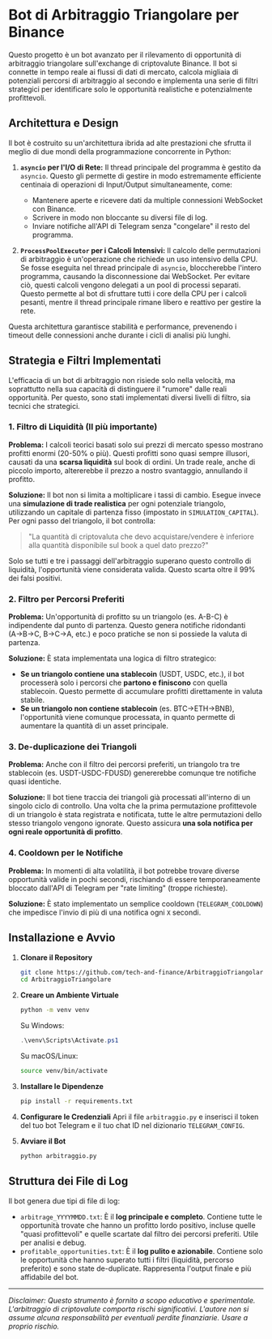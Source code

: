 # Bot di Arbitraggio Triangolare per Binance

Questo progetto è un bot avanzato per il rilevamento di opportunità di arbitraggio triangolare sull'exchange di criptovalute Binance. Il bot si connette in tempo reale ai flussi di dati di mercato, calcola migliaia di potenziali percorsi di arbitraggio al secondo e implementa una serie di filtri strategici per identificare solo le opportunità realistiche e potenzialmente profittevoli.

## Architettura e Design

Il bot è costruito su un'architettura ibrida ad alte prestazioni che sfrutta il meglio di due mondi della programmazione concorrente in Python:

1.  **`asyncio` per l'I/O di Rete:** Il thread principale del programma è gestito da `asyncio`. Questo gli permette di gestire in modo estremamente efficiente centinaia di operazioni di Input/Output simultaneamente, come:
    *   Mantenere aperte e ricevere dati da multiple connessioni WebSocket con Binance.
    *   Scrivere in modo non bloccante su diversi file di log.
    *   Inviare notifiche all'API di Telegram senza "congelare" il resto del programma.

2.  **`ProcessPoolExecutor` per i Calcoli Intensivi:** Il calcolo delle permutazioni di arbitraggio è un'operazione che richiede un uso intensivo della CPU. Se fosse eseguita nel thread principale di `asyncio`, bloccherebbe l'intero programma, causando la disconnessione dai WebSocket. Per evitare ciò, questi calcoli vengono delegati a un pool di processi separati. Questo permette al bot di sfruttare tutti i core della CPU per i calcoli pesanti, mentre il thread principale rimane libero e reattivo per gestire la rete.

Questa architettura garantisce stabilità e performance, prevenendo i timeout delle connessioni anche durante i cicli di analisi più lunghi.

## Strategia e Filtri Implementati

L'efficacia di un bot di arbitraggio non risiede solo nella velocità, ma soprattutto nella sua capacità di distinguere il "rumore" dalle reali opportunità. Per questo, sono stati implementati diversi livelli di filtro, sia tecnici che strategici.

### 1. Filtro di Liquidità (Il più importante)

**Problema:** I calcoli teorici basati solo sui prezzi di mercato spesso mostrano profitti enormi (20-50% o più). Questi profitti sono quasi sempre illusori, causati da una **scarsa liquidità** sul book di ordini. Un trade reale, anche di piccolo importo, altererebbe il prezzo a nostro svantaggio, annullando il profitto.

**Soluzione:** Il bot non si limita a moltiplicare i tassi di cambio. Esegue invece una **simulazione di trade realistica** per ogni potenziale triangolo, utilizzando un capitale di partenza fisso (impostato in `SIMULATION_CAPITAL`). Per ogni passo del triangolo, il bot controlla:
> "La quantità di criptovaluta che devo acquistare/vendere è inferiore alla quantità disponibile sul book a quel dato prezzo?"

Solo se tutti e tre i passaggi dell'arbitraggio superano questo controllo di liquidità, l'opportunità viene considerata valida. Questo scarta oltre il 99% dei falsi positivi.

### 2. Filtro per Percorsi Preferiti

**Problema:** Un'opportunità di profitto su un triangolo (es. A-B-C) è indipendente dal punto di partenza. Questo genera notifiche ridondanti (A→B→C, B→C→A, etc.) e poco pratiche se non si possiede la valuta di partenza.

**Soluzione:** È stata implementata una logica di filtro strategico:
*   **Se un triangolo contiene una stablecoin** (USDT, USDC, etc.), il bot processerà solo i percorsi che **partono e finiscono** con quella stablecoin. Questo permette di accumulare profitti direttamente in valuta stabile.
*   **Se un triangolo non contiene stablecoin** (es. BTC→ETH→BNB), l'opportunità viene comunque processata, in quanto permette di aumentare la quantità di un asset principale.

### 3. De-duplicazione dei Triangoli

**Problema:** Anche con il filtro dei percorsi preferiti, un triangolo tra tre stablecoin (es. USDT-USDC-FDUSD) genererebbe comunque tre notifiche quasi identiche.

**Soluzione:** Il bot tiene traccia dei triangoli già processati all'interno di un singolo ciclo di controllo. Una volta che la prima permutazione profittevole di un triangolo è stata registrata e notificata, tutte le altre permutazioni dello stesso triangolo vengono ignorate. Questo assicura **una sola notifica per ogni reale opportunità di profitto**.

### 4. Cooldown per le Notifiche

**Problema:** In momenti di alta volatilità, il bot potrebbe trovare diverse opportunità valide in pochi secondi, rischiando di essere temporaneamente bloccato dall'API di Telegram per "rate limiting" (troppe richieste).

**Soluzione:** È stato implementato un semplice cooldown (`TELEGRAM_COOLDOWN`) che impedisce l'invio di più di una notifica ogni `X` secondi.

## Installazione e Avvio

1.  **Clonare il Repository**
    ```bash
    git clone https://github.com/tech-and-finance/ArbitraggioTriangolare.git
    cd ArbitraggioTriangolare
    ```

2.  **Creare un Ambiente Virtuale**
    ```bash
    python -m venv venv
    ```
    Su Windows:
    ```powershell
    .\venv\Scripts\Activate.ps1
    ```
    Su macOS/Linux:
    ```bash
    source venv/bin/activate
    ```

3.  **Installare le Dipendenze**
    ```bash
    pip install -r requirements.txt
    ```

4.  **Configurare le Credenziali**
    Apri il file `arbitraggio.py` e inserisci il token del tuo bot Telegram e il tuo chat ID nel dizionario `TELEGRAM_CONFIG`.

5.  **Avviare il Bot**
    ```bash
    python arbitraggio.py
    ```

## Struttura dei File di Log

Il bot genera due tipi di file di log:

*   `arbitrage_YYYYMMDD.txt`: È il **log principale e completo**. Contiene tutte le opportunità trovate che hanno un profitto lordo positivo, incluse quelle "quasi profittevoli" e quelle scartate dal filtro dei percorsi preferiti. Utile per analisi e debug.
*   `profitable_opportunities.txt`: È il **log pulito e azionabile**. Contiene solo le opportunità che hanno superato tutti i filtri (liquidità, percorso preferito) e sono state de-duplicate. Rappresenta l'output finale e più affidabile del bot.

---
*Disclaimer: Questo strumento è fornito a scopo educativo e sperimentale. L'arbitraggio di criptovalute comporta rischi significativi. L'autore non si assume alcuna responsabilità per eventuali perdite finanziarie. Usare a proprio rischio.* 